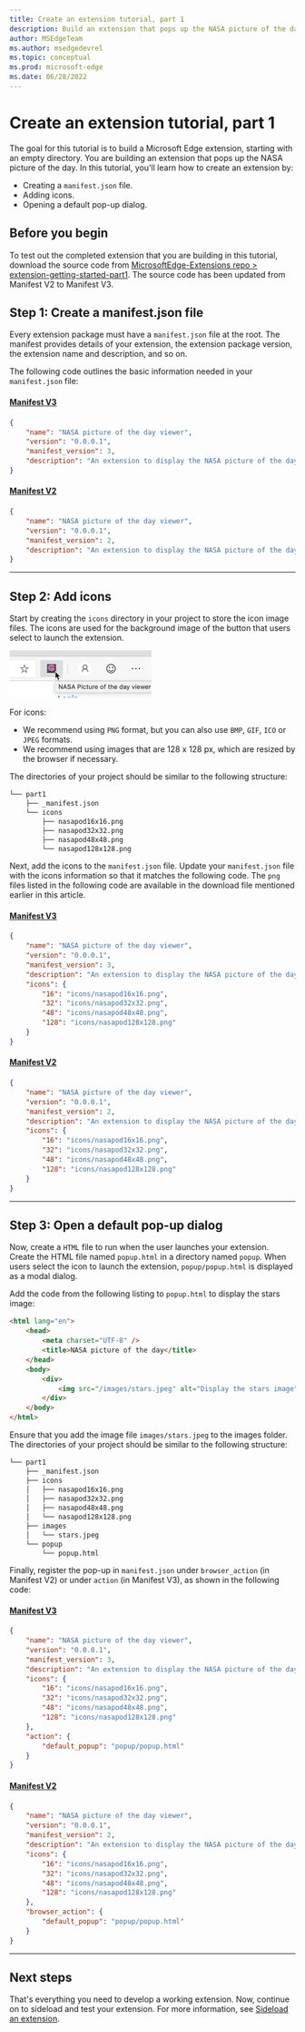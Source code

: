 ```yaml
---
title: Create an extension tutorial, part 1
description: Build an extension that pops up the NASA picture of the day.
author: MSEdgeTeam
ms.author: msedgedevrel
ms.topic: conceptual
ms.prod: microsoft-edge
ms.date: 06/28/2022
---
```

# Create an extension tutorial, part 1

The goal for this tutorial is to build a Microsoft Edge extension, starting with an empty directory.  You are building an extension that pops up the NASA picture of the day.  In this tutorial, you'll learn how to create an extension by:

*   Creating a `manifest.json` file.
*   Adding icons.
*   Opening a default pop-up dialog.


<!-- ====================================================================== -->
## Before you begin

To test out the completed extension that you are building in this tutorial, download the source code from [MicrosoftEdge-Extensions repo > extension-getting-started-part1](https://github.com/microsoft/MicrosoftEdge-Extensions/tree/main/Extension%20samples/extension-getting-started-part1/part1). The source code has been updated from Manifest V2 to Manifest V3.


<!-- ====================================================================== -->
## Step 1: Create a manifest.json file

Every extension package must have a `manifest.json` file at the root.  The manifest provides details of your extension, the extension package version, the extension name and description, and so on.

The following code outlines the basic information needed in your `manifest.json` file:

#### [Manifest V3](#tab/v3)

```json
{
    "name": "NASA picture of the day viewer",
    "version": "0.0.0.1",
    "manifest_version": 3,
    "description": "An extension to display the NASA picture of the day."
}
```

#### [Manifest V2](#tab/v2)

```json
{
    "name": "NASA picture of the day viewer",
    "version": "0.0.0.1",
    "manifest_version": 2,
    "description": "An extension to display the NASA picture of the day."
}
```

---


<!-- ====================================================================== -->
## Step 2: Add icons

Start by creating the `icons` directory in your project to store the icon image files.  The icons are used for the background image of the button that users select to launch the extension.

![Icon on the toolbar to open your extension.](./media/part1-badge1.png)

For icons:
*  We recommend using `PNG` format, but you can also use `BMP`, `GIF`, `ICO` or `JPEG` formats.
*  We recommend using images that are 128 x 128 px, which are resized by the browser if necessary.

The directories of your project should be similar to the following structure:

```shell
└── part1
    ├── _manifest.json
    └── icons
        ├── nasapod16x16.png
        ├── nasapod32x32.png
        ├── nasapod48x48.png
        └── nasapod128x128.png
```

Next, add the icons to the `manifest.json` file. Update your `manifest.json` file with the icons information so that it matches the following code. The `png` files listed in the following code are available in the download file mentioned earlier in this article.

#### [Manifest V3](#tab/v3)

```json
{
    "name": "NASA picture of the day viewer",
    "version": "0.0.0.1",
    "manifest_version": 3,
    "description": "An extension to display the NASA picture of the day.",
    "icons": {
        "16": "icons/nasapod16x16.png",
        "32": "icons/nasapod32x32.png",
        "48": "icons/nasapod48x48.png",
        "128": "icons/nasapod128x128.png"
    }
}
```

#### [Manifest V2](#tab/v2)

```json
{
    "name": "NASA picture of the day viewer",
    "version": "0.0.0.1",
    "manifest_version": 2,
    "description": "An extension to display the NASA picture of the day.",
    "icons": {
        "16": "icons/nasapod16x16.png",
        "32": "icons/nasapod32x32.png",
        "48": "icons/nasapod48x48.png",
        "128": "icons/nasapod128x128.png"
    }
}
```

---


<!-- ====================================================================== -->
## Step 3: Open a default pop-up dialog

Now, create a `HTML` file to run when the user launches your extension.  Create the HTML file named `popup.html` in a directory named `popup`.  When users select the icon to launch the extension, `popup/popup.html` is displayed as a modal dialog.

Add the code from the following listing to `popup.html` to display the stars image:

```html
<html lang="en">
    <head>
        <meta charset="UTF-8" />
        <title>NASA picture of the day</title>
    </head>
    <body>
        <div>
            <img src="/images/stars.jpeg" alt="Display the stars image" />
        </div>
    </body>
</html>
```

Ensure that you add the image file `images/stars.jpeg` to the images folder.  The directories of your project should be similar to the following structure:

```shell
└── part1
    ├── _manifest.json
    ├── icons
    │   ├── nasapod16x16.png
    │   ├── nasapod32x32.png
    │   ├── nasapod48x48.png
    │   └── nasapod128x128.png
    ├── images
    │   └── stars.jpeg
    └── popup
        └── popup.html
```

Finally, register the pop-up in `manifest.json` under `browser_action` (in Manifest V2) or under `action` (in Manifest V3), as shown in the following code:

#### [Manifest V3](#tab/v3)

```json
{
    "name": "NASA picture of the day viewer",
    "version": "0.0.0.1",
    "manifest_version": 3,
    "description": "An extension to display the NASA picture of the day.",
    "icons": {
        "16": "icons/nasapod16x16.png",
        "32": "icons/nasapod32x32.png",
        "48": "icons/nasapod48x48.png",
        "128": "icons/nasapod128x128.png"
    },
    "action": {
        "default_popup": "popup/popup.html"
    }
}
```

#### [Manifest V2](#tab/v2)

```json
{
    "name": "NASA picture of the day viewer",
    "version": "0.0.0.1",
    "manifest_version": 2,
    "description": "An extension to display the NASA picture of the day.",
    "icons": {
        "16": "icons/nasapod16x16.png",
        "32": "icons/nasapod32x32.png",
        "48": "icons/nasapod48x48.png",
        "128": "icons/nasapod128x128.png"
    },
    "browser_action": {
        "default_popup": "popup/popup.html"
    }
}
```

---


<!-- ====================================================================== -->
## Next steps

That's everything you need to develop a working extension.  Now, continue on to sideload and test your extension.  For more information, see [Sideload an extension](extension-sideloading.md).
